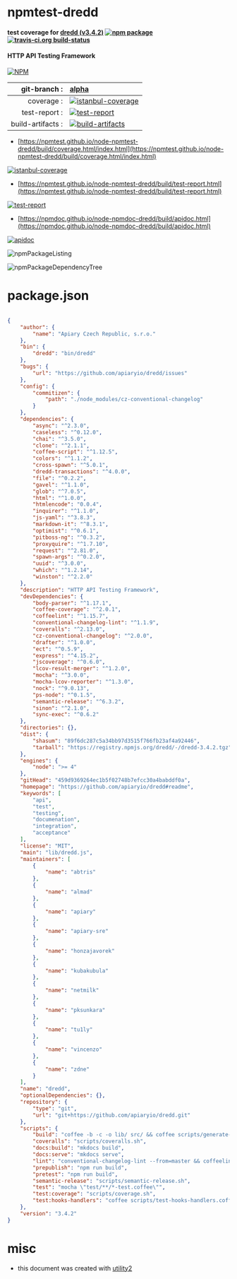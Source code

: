 # npmtest-dredd

#### test coverage for  [dredd (v3.4.2)](https://github.com/apiaryio/dredd#readme)  [![npm package](https://img.shields.io/npm/v/npmtest-dredd.svg?style=flat-square)](https://www.npmjs.org/package/npmtest-dredd) [![travis-ci.org build-status](https://api.travis-ci.org/npmtest/node-npmtest-dredd.svg)](https://travis-ci.org/npmtest/node-npmtest-dredd)

#### HTTP API Testing Framework

[![NPM](https://nodei.co/npm/dredd.png?downloads=true&downloadRank=true&stars=true)](https://www.npmjs.com/package/dredd)

| git-branch : | [alpha](https://github.com/npmtest/node-npmtest-dredd/tree/alpha)|
|--:|:--|
| coverage : | [![istanbul-coverage](https://npmtest.github.io/node-npmtest-dredd/build/coverage.badge.svg)](https://npmtest.github.io/node-npmtest-dredd/build/coverage.html/index.html)|
| test-report : | [![test-report](https://npmtest.github.io/node-npmtest-dredd/build/test-report.badge.svg)](https://npmtest.github.io/node-npmtest-dredd/build/test-report.html)|
| build-artifacts : | [![build-artifacts](https://npmtest.github.io/node-npmtest-dredd/glyphicons_144_folder_open.png)](https://github.com/npmtest/node-npmtest-dredd/tree/gh-pages/build)|

- [https://npmtest.github.io/node-npmtest-dredd/build/coverage.html/index.html](https://npmtest.github.io/node-npmtest-dredd/build/coverage.html/index.html)

[![istanbul-coverage](https://npmtest.github.io/node-npmtest-dredd/build/screenCapture.buildCi.browser.%252Ftmp%252Fbuild%252Fcoverage.lib.html.png)](https://npmtest.github.io/node-npmtest-dredd/build/coverage.html/index.html)

- [https://npmtest.github.io/node-npmtest-dredd/build/test-report.html](https://npmtest.github.io/node-npmtest-dredd/build/test-report.html)

[![test-report](https://npmtest.github.io/node-npmtest-dredd/build/screenCapture.buildCi.browser.%252Ftmp%252Fbuild%252Ftest-report.html.png)](https://npmtest.github.io/node-npmtest-dredd/build/test-report.html)

- [https://npmdoc.github.io/node-npmdoc-dredd/build/apidoc.html](https://npmdoc.github.io/node-npmdoc-dredd/build/apidoc.html)

[![apidoc](https://npmdoc.github.io/node-npmdoc-dredd/build/screenCapture.buildCi.browser.%252Ftmp%252Fbuild%252Fapidoc.html.png)](https://npmdoc.github.io/node-npmdoc-dredd/build/apidoc.html)

![npmPackageListing](https://npmtest.github.io/node-npmtest-dredd/build/screenCapture.npmPackageListing.svg)

![npmPackageDependencyTree](https://npmtest.github.io/node-npmtest-dredd/build/screenCapture.npmPackageDependencyTree.svg)



# package.json

```json

{
    "author": {
        "name": "Apiary Czech Republic, s.r.o."
    },
    "bin": {
        "dredd": "bin/dredd"
    },
    "bugs": {
        "url": "https://github.com/apiaryio/dredd/issues"
    },
    "config": {
        "commitizen": {
            "path": "./node_modules/cz-conventional-changelog"
        }
    },
    "dependencies": {
        "async": "^2.3.0",
        "caseless": "^0.12.0",
        "chai": "^3.5.0",
        "clone": "^2.1.1",
        "coffee-script": "^1.12.5",
        "colors": "^1.1.2",
        "cross-spawn": "^5.0.1",
        "dredd-transactions": "^4.0.0",
        "file": "^0.2.2",
        "gavel": "^1.1.0",
        "glob": "^7.0.5",
        "html": "^1.0.0",
        "htmlencode": "0.0.4",
        "inquirer": "^1.1.0",
        "js-yaml": "^3.8.3",
        "markdown-it": "^8.3.1",
        "optimist": "^0.6.1",
        "pitboss-ng": "^0.3.2",
        "proxyquire": "^1.7.10",
        "request": "^2.81.0",
        "spawn-args": "^0.2.0",
        "uuid": "^3.0.0",
        "which": "^1.2.14",
        "winston": "^2.2.0"
    },
    "description": "HTTP API Testing Framework",
    "devDependencies": {
        "body-parser": "^1.17.1",
        "coffee-coverage": "^2.0.1",
        "coffeelint": "^1.15.7",
        "conventional-changelog-lint": "^1.1.9",
        "coveralls": "^2.13.0",
        "cz-conventional-changelog": "^2.0.0",
        "drafter": "^1.0.0",
        "ect": "^0.5.9",
        "express": "^4.15.2",
        "jscoverage": "^0.6.0",
        "lcov-result-merger": "^1.2.0",
        "mocha": "^3.0.0",
        "mocha-lcov-reporter": "^1.3.0",
        "nock": "^9.0.13",
        "ps-node": "^0.1.5",
        "semantic-release": "^6.3.2",
        "sinon": "^2.1.0",
        "sync-exec": "^0.6.2"
    },
    "directories": {},
    "dist": {
        "shasum": "89f6dc287c5a34bb97d3515f766fb23af4a92446",
        "tarball": "https://registry.npmjs.org/dredd/-/dredd-3.4.2.tgz"
    },
    "engines": {
        "node": ">= 4"
    },
    "gitHead": "459d9369264ec1b5f02748b7efcc30a4babddf0a",
    "homepage": "https://github.com/apiaryio/dredd#readme",
    "keywords": [
        "api",
        "test",
        "testing",
        "documenation",
        "integration",
        "acceptance"
    ],
    "license": "MIT",
    "main": "lib/dredd.js",
    "maintainers": [
        {
            "name": "abtris"
        },
        {
            "name": "almad"
        },
        {
            "name": "apiary"
        },
        {
            "name": "apiary-sre"
        },
        {
            "name": "honzajavorek"
        },
        {
            "name": "kubakubula"
        },
        {
            "name": "netmilk"
        },
        {
            "name": "pksunkara"
        },
        {
            "name": "tu1ly"
        },
        {
            "name": "vincenzo"
        },
        {
            "name": "zdne"
        }
    ],
    "name": "dredd",
    "optionalDependencies": {},
    "repository": {
        "type": "git",
        "url": "git+https://github.com/apiaryio/dredd.git"
    },
    "scripts": {
        "build": "coffee -b -c -o lib/ src/ && coffee scripts/generate-cli-docs.coffee",
        "coveralls": "scripts/coveralls.sh",
        "docs:build": "mkdocs build",
        "docs:serve": "mkdocs serve",
        "lint": "conventional-changelog-lint --from=master && coffeelint src",
        "prepublish": "npm run build",
        "pretest": "npm run build",
        "semantic-release": "scripts/semantic-release.sh",
        "test": "mocha \"test/**/*-test.coffee\"",
        "test:coverage": "scripts/coverage.sh",
        "test:hooks-handlers": "coffee scripts/test-hooks-handlers.coffee"
    },
    "version": "3.4.2"
}
```



# misc
- this document was created with [utility2](https://github.com/kaizhu256/node-utility2)
